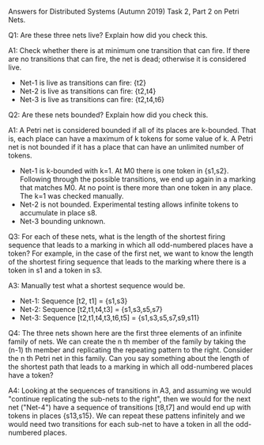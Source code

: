 Answers for Distributed Systems (Autumn 2019) Task 2, Part 2 on Petri Nets.

Q1: Are these three nets live? Explain how did you check this.

A1: Check whether there is at minimum one transition that can fire. If
there are no transitions that can fire, the net is dead; otherwise it
is considered live.

* Net-1 is live as transitions can fire: {t2}
* Net-2 is live as transitions can fire: {t2,t4}
* Net-3 is live as transitions can fire: {t2,t4,t6}

Q2: Are these nets bounded? Explain how did you check this.

A1: A Petri net is considered bounded if all of its places are k-bounded.
That is, each place can have a maximum of k tokens for some value of k. A
Petri net is not bounded if it has a place that can have an unlimited
number of tokens.

* Net-1 is k-bounded with k=1. At M0 there is one token in {s1,s2}. 
Following through the possible transitions, we end up again in a marking
that matches M0. At no point is there more than one token in any place.
The k=1 was checked manually.
* Net-2 is not bounded. Experimental testing allows infinite tokens to
accumulate in place s8.
* Net-3 bounding unknown.

Q3: For each of these nets, what is the length of the shortest firing
sequence that leads to a marking in which all odd-numbered places have a
token? For example, in the case of the first net, we want to know the
length of the shortest firing sequence that leads to the marking where
there is a token in s1 and a token in s3.

A3: Manually test what a shortest sequence would be.

* Net-1: Sequence [t2, t1] = {s1,s3}
* Net-2: Sequence [t2,t1,t4,t3] = {s1,s3,s5,s7}
* Net-3: Sequence [t2,t1,t4,t3,t6,t5] = {s1,s3,s5,s7,s9,s11}

Q4: The three nets shown here are the first three elements of an infinite
family of nets. We can create the n th member of the family by taking the
(n-1) th member and replicating the repeating pattern to the right. Consider
the n th Petri net in this family. Can you say something about the length
of the shortest path that leads to a marking in which all odd-numbered
places have a token?

A4: Looking at the sequences of transitions in A3, and assuming we would
"continue replicating the sub-nets to the right", then we would for the
next net ("Net-4") have a sequence of transitions [t8,t7] and would end
up with tokens in places {s13,s15}. We can repeat these pattens infinitely
and we would need two transitions for each sub-net to have a token in all
the odd-numbered places.
